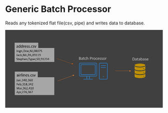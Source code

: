 # Generic Batch Processor

Reads any tokenized flat file(csv, pipe) and writes data to database.

![Batch processor flow](https://github.com/kpradeep12/batch-processor/blob/main/ref/batch-processor-flow.jpg)

